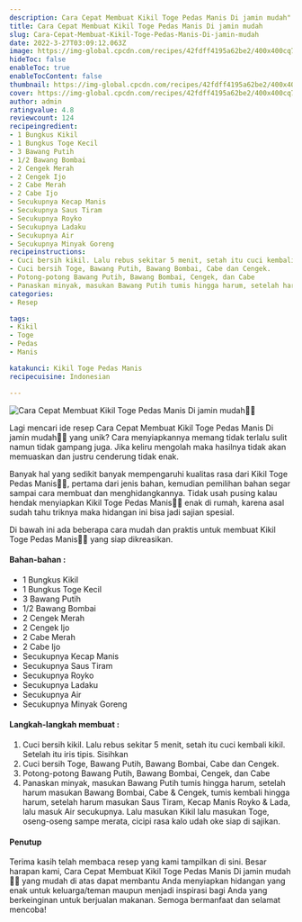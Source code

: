 ```yaml
---
description: Cara Cepat Membuat Kikil Toge Pedas Manis Di jamin mudah"
title: Cara Cepat Membuat Kikil Toge Pedas Manis Di jamin mudah
slug: Cara-Cepat-Membuat-Kikil-Toge-Pedas-Manis-Di-jamin-mudah
date: 2022-3-27T03:09:12.063Z
image: https://img-global.cpcdn.com/recipes/42fdff4195a62be2/400x400cq70/photo.jpg
hideToc: false
enableToc: true
enableTocContent: false
thumbnail: https://img-global.cpcdn.com/recipes/42fdff4195a62be2/400x400cq70/photo.jpg
cover: https://img-global.cpcdn.com/recipes/42fdff4195a62be2/400x400cq70/photo.jpg
author: admin
ratingvalue: 4.8
reviewcount: 124
recipeingredient:
- 1 Bungkus Kikil
- 1 Bungkus Toge Kecil
- 3 Bawang Putih
- 1/2 Bawang Bombai
- 2 Cengek Merah
- 2 Cengek Ijo
- 2 Cabe Merah
- 2 Cabe Ijo
- Secukupnya Kecap Manis
- Secukupnya Saus Tiram
- Secukupnya Royko
- Secukupnya Ladaku
- Secukupnya Air
- Secukupnya Minyak Goreng
recipeinstructions:
- Cuci bersih kikil. Lalu rebus sekitar 5 menit, setah itu cuci kembali kikil. Setelah itu iris tipis. Sisihkan
- Cuci bersih Toge, Bawang Putih, Bawang Bombai, Cabe dan Cengek.
- Potong-potong Bawang Putih, Bawang Bombai, Cengek, dan Cabe
- Panaskan minyak, masukan Bawang Putih tumis hingga harum, setelah harum masukan Bawang Bombai, Cabe & Cengek, tumis kembali hingga harum, setelah harum masukan Saus Tiram, Kecap Manis Royko & Lada, lalu masuk Air secukupnya. Lalu masukan Kikil lalu masukan Toge, oseng-oseng sampe merata, cicipi rasa kalo udah oke siap di sajikan.
categories:
- Resep

tags:
- Kikil
- Toge
- Pedas
- Manis

katakunci: Kikil Toge Pedas Manis
recipecuisine: Indonesian

---
```


![Cara Cepat Membuat Kikil Toge Pedas Manis Di jamin mudah👩‍🍳](https://img-global.cpcdn.com/recipes/42fdff4195a62be2/400x400cq70/photo.jpg)

Lagi mencari ide resep Cara Cepat Membuat Kikil Toge Pedas Manis Di jamin mudah👩‍🍳 yang unik? Cara menyiapkannya memang tidak terlalu sulit namun tidak gampang juga. Jika keliru mengolah maka hasilnya tidak akan memuaskan dan justru cenderung tidak enak.

Banyak hal yang sedikit banyak mempengaruhi kualitas rasa dari Kikil Toge Pedas Manis👩‍🍳, pertama dari jenis bahan, kemudian pemilihan bahan segar sampai cara membuat dan menghidangkannya. Tidak usah pusing kalau hendak menyiapkan Kikil Toge Pedas Manis👩‍🍳 enak di rumah, karena asal sudah tahu triknya maka hidangan ini bisa jadi sajian spesial.

Di bawah ini ada beberapa cara mudah dan praktis untuk membuat Kikil Toge Pedas Manis👩‍🍳 yang siap dikreasikan.

<!--inarticleads1-->

#### Bahan-bahan :

- 1 Bungkus Kikil
- 1 Bungkus Toge Kecil
- 3 Bawang Putih
- 1/2 Bawang Bombai
- 2 Cengek Merah
- 2 Cengek Ijo
- 2 Cabe Merah
- 2 Cabe Ijo
- Secukupnya Kecap Manis
- Secukupnya Saus Tiram
- Secukupnya Royko
- Secukupnya Ladaku
- Secukupnya Air
- Secukupnya Minyak Goreng

<!--inarticleads2-->

#### Langkah-langkah membuat :

1. Cuci bersih kikil. Lalu rebus sekitar 5 menit, setah itu cuci kembali kikil. Setelah itu iris tipis. Sisihkan
1. Cuci bersih Toge, Bawang Putih, Bawang Bombai, Cabe dan Cengek.
1. Potong-potong Bawang Putih, Bawang Bombai, Cengek, dan Cabe
1. Panaskan minyak, masukan Bawang Putih tumis hingga harum, setelah harum masukan Bawang Bombai, Cabe & Cengek, tumis kembali hingga harum, setelah harum masukan Saus Tiram, Kecap Manis Royko & Lada, lalu masuk Air secukupnya. Lalu masukan Kikil lalu masukan Toge, oseng-oseng sampe merata, cicipi rasa kalo udah oke siap di sajikan.

#### Penutup

Terima kasih telah membaca resep yang kami tampilkan di sini. Besar harapan kami, Cara Cepat Membuat Kikil Toge Pedas Manis Di jamin mudah👩‍🍳 yang mudah di atas dapat membantu Anda menyiapkan hidangan yang enak untuk keluarga/teman maupun menjadi inspirasi bagi Anda yang berkeinginan untuk berjualan makanan. Semoga bermanfaat dan selamat mencoba!